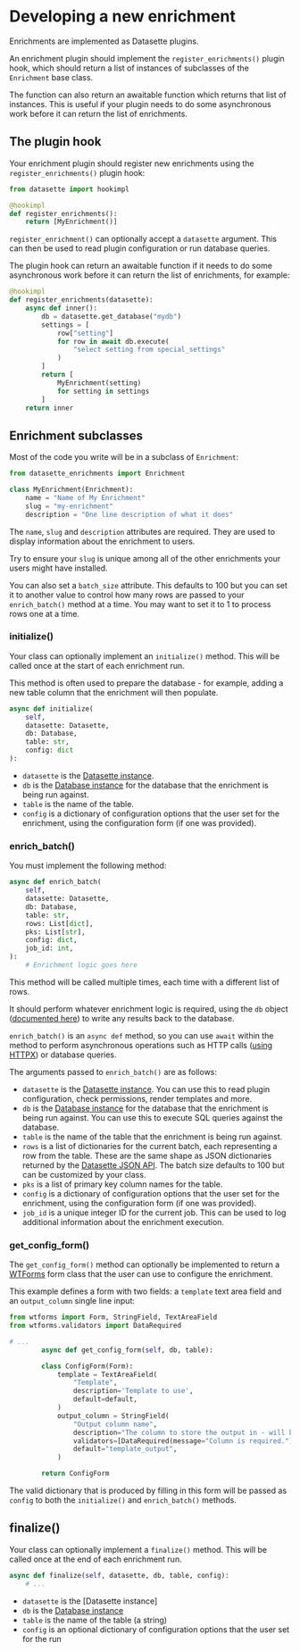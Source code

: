 # Developing a new enrichment

Enrichments are implemented as Datasette plugins.

An enrichment plugin should implement the `register_enrichments()` plugin hook, which should return a list of instances of subclasses of the `Enrichment` base class.

The function can also return an awaitable function which returns that list of instances. This is useful if your plugin needs to do some asynchronous work before it can return the list of enrichments.

## The plugin hook

Your enrichment plugin should register new enrichments using the `register_enrichments()` plugin hook:

```python
from datasette import hookimpl

@hookimpl
def register_enrichments():
    return [MyEnrichment()]
```
`register_enrichment()` can optionally accept a `datasette` argument. This can then be used to read plugin configuration or run database queries.

The plugin hook can return an awaitable function if it needs to do some asynchronous work before it can return the list of enrichments, for example:

```python
@hookimpl
def register_enrichments(datasette):
    async def inner():
        db = datasette.get_database("mydb")
        settings = [
            row["setting"]
            for row in await db.execute(
                "select setting from special_settings"
            )
        ]
        return [
            MyEnrichment(setting)
            for setting in settings
        ]
    return inner
```

## Enrichment subclasses

Most of the code you write will be in a subclass of `Enrichment`:

```python
from datasette_enrichments import Enrichment

class MyEnrichment(Enrichment):
    name = "Name of My Enrichment"
    slug = "my-enrichment"
    description = "One line description of what it does"
```
The `name`, `slug` and `description` attributes are required. They are used to display information about the enrichment to users.

Try to ensure your `slug` is unique among all of the other enrichments your users might have installed.

You can also set a `batch_size` attribute. This defaults to 100 but you can set it to another value to control how many rows are passed to your `enrich_batch()` method at a time. You may want to set it to 1 to process rows one at a time.

### initialize()

Your class can optionally implement an `initialize()` method. This will be called once at the start of each enrichment run.

This method is often used to prepare the database - for example, adding a new table column that the enrichment will then populate.

```python
async def initialize(
    self,
    datasette: Datasette,
    db: Database,
    table: str,
    config: dict
):
```
- `datasette` is the [Datasette instance](https://docs.datasette.io/en/stable/internals.html#datasette-class).
- `db` is the [Database instance](https://docs.datasette.io/en/stable/internals.html#database-class) for the database that the enrichment is being run against.
- `table` is the name of the table.
- `config` is a dictionary of configuration options that the user set for the enrichment, using the configuration form (if one was provided).

### enrich_batch()

You must implement the following method:

```python
async def enrich_batch(
    self,
    datasette: Datasette,
    db: Database,
    table: str,
    rows: List[dict],
    pks: List[str],
    config: dict,
    job_id: int,
):
    # Enrichment logic goes here
```
This method will be called multiple times, each time with a different list of rows.

It should perform whatever enrichment logic is required, using the `db` object ([documented here](https://docs.datasette.io/en/stable/internals.html#database-class)) to write any results back to the database.

`enrich_batch()` is an `async def` method, so you can use `await` within the method to perform asynchronous operations such as HTTP calls ([using HTTPX](https://www.python-httpx.org/async/)) or database queries.

The arguments passed to `enrich_batch()` are as follows:

- `datasette` is the [Datasette instance](https://docs.datasette.io/en/stable/internals.html#datasette-class). You can use this to read plugin configuration, check permissions, render templates and more.
- `db` is the [Database instance](https://docs.datasette.io/en/stable/internals.html#database-class) for the database that the enrichment is being run against. You can use this to execute SQL queries against the database.
- `table` is the name of the table that the enrichment is being run against.
- `rows` is a list of dictionaries for the current batch, each representing a row from the table. These are the same shape as JSON dictionaries returned by the [Datasette JSON API](https://docs.datasette.io/en/stable/json_api.html). The batch size defaults to 100 but can be customized by your class.
- `pks` is a list of primary key column names for the table.
- `config` is a dictionary of configuration options that the user set for the enrichment, using the configuration form (if one was provided).
- `job_id` is a unique integer ID for the current job. This can be used to log additional information about the enrichment execution.

### get_config_form()

The `get_config_form()` method can optionally be implemented to return a [WTForms](https://wtforms.readthedocs.io/) form class that the user can use to configure the enrichment.

This example defines a form with two fields: a `template` text area field and an `output_column` single line input:
```python
from wtforms import Form, StringField, TextAreaField
from wtforms.validators import DataRequired

# ...
        async def get_config_form(self, db, table):

        class ConfigForm(Form):
            template = TextAreaField(
                "Template",
                description='Template to use',
                default=default,
            )
            output_column = StringField(
                "Output column name",
                description="The column to store the output in - will be created if it does not exist.",
                validators=[DataRequired(message="Column is required.")],
                default="template_output",
            )

        return ConfigForm
```
The valid dictionary that is produced by filling in this form will be passed as `config` to both the `initialize()` and `enrich_batch()` methods.

## finalize()

Your class can optionally implement a `finalize()` method. This will be called once at the end of each enrichment run.

```python
async def finalize(self, datasette, db, table, config):
    # ...
```
- `datasette` is the [Datasette instance]
- `db` is the [Database instance](https://docs.datasette.io/en/stable/internals.html#database-class)
- `table` is the name of the table (a string)
- `config` is an optional dictionary of configuration options that the user set for the run
